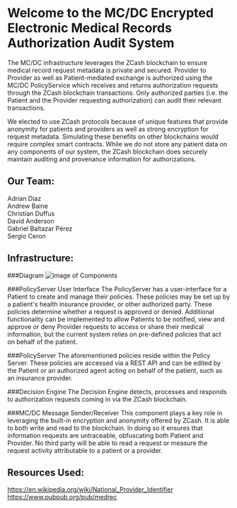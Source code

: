 Welcome to the MC/DC Encrypted Electronic Medical Records Authorization Audit System
====================

The MC/DC infrastructure leverages the ZCash blockchain to ensure medical record request metadata is private and secured. Provider to Provider as well as Patient-mediated exchange is authorized using the MC/DC PolicyService which receives and returns authorization requests through the ZCash blockchain transactions.  Only authorized parties (i.e. the Patient and the Provider requesting authorization) can audit their relevant transactions.        

We elected to use ZCash protocols because of unique features that provide anonymity for patients and providers as well as strong encryption for request metadata.  Simulating these benefits on other blockchains would require complex smart contracts.  While we do not store any patient data on any components of our system, the ZCash blockchain does securely maintain auditing and provenance information for authorizations.


Our Team:
---------------------

Adrian Diaz<br>
Andrew Baine<br>
Christian Duffus<br>
David Anderson<br>
Gabriel Baltazar Pérez<br>
Sergio Ceron<br>


Infrastructure:
---------------------

###Diagram
![Image of Components](https://github.com/Prestructure/DCBlockchainHackathon/tree/master/images/Diagram.png)


###PolicyServer User Interface
The PolicyServer has a user-interface for a Patient to create and manage their policies.  These policies may be set up by a patient's health insurance provider, or other authorized party.  These policies determine whether a request is approved or denied.
Additional functionality can be implemented to allow Patients to be notified, view and approve or deny Provider requests to access or share their medical information, but the current system relies on pre-defined policies that act on behalf of the patient.

###PolicyServer
The aforementioned policies reside within the Policy Server.  These policies are accessed via a REST API and can be edited by the Patient or an authorized agent acting on behalf of the patient, such as an insurance provider.

###Decision Engine
The Decision Engine detects, processes and responds to authorization requests coming in via the ZCash blockchain.  

###MC/DC Message Sender/Receiver
This component plays a key role in leveraging the built-in encryption and anonymity offered by ZCash.  It is able to both write and read to the blockchain.  In doing so it ensures that information requests are untraceable, obfuscating both Patient and Provider.  No third party will be able to read a request or measure the request activity attributable to a patient or a provider.





Resources Used:
---------------------

https://en.wikipedia.org/wiki/National_Provider_Identifier<br>
https://www.pubpub.org/pub/medrec





